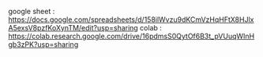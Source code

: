 google sheet : https://docs.google.com/spreadsheets/d/158ilWvzu9dKCmVzHqHFtX8HJlxA5exsV8pzfKoXynTM/edit?usp=sharing
colab : https://colab.research.google.com/drive/16pdmsS0QytOf6B3t_pVUuqWInHgb3zPK?usp=sharing
